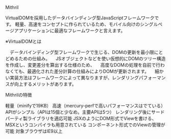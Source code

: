 Mithril

VirtualDOMを採用したデータバインディング型JavaScriptフレームワークです。
軽量、高速をコンセプトに作られているため、モバイル向けのシングルページアプリケーションに最適なフレームワークと言えます。

※VirtualDOMとは

　データバインディング型フレームワークで生じる、DOMの更新を最小限にとどめるための仕組み。
　JSオブジェクトなどを使い仮想的にDOMのツリー構造を作成し、変更差分を算出する仕様のため、
　高度なDOMの処理を自前で行わなくても、最適化された差分計算の仕組みによりDOMが更新されます。
　細かい実装方法はフレームワークによって異なりますが、レンダリングパフォーマンスが向上するメリットがあります。

Mithrilの特徴

軽量（minifyで19KB）
高速（mercury-perfで高いパフォーマンスはでている）
APIがシンプル（APIは15個と少なめ。主要APIは5つ）
レンダリング後にサードパーティ製ライブラリを適応可能
JSXのようにDOM形式でViewを書ける、MSXというコンパイラも用意されている
コンポーネント形式でのViewの管理が可能
対象ブラウザはIE9以上
